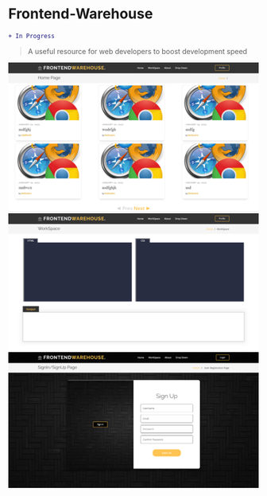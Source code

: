 # Frontend-Warehouse
```diff
+ In Progress
```
> A useful resource for web developers to boost development speed
<!-- ![image](https://user-images.githubusercontent.com/69426561/133925399-4bffa84b-4ccf-4224-acee-04d949d980d6.png) -->
<img src="https://github.com/Siddhesh-Shukla/Frontend-Warehouse/blob/main/media/Screenshots/1.jpg" width="1200"/> 
<img src="https://github.com/Siddhesh-Shukla/Frontend-Warehouse/blob/main/media/Screenshots/2.png" width="1200"/> 
<img src="https://github.com/Siddhesh-Shukla/Frontend-Warehouse/blob/main/media/Screenshots/3.png" width="1200"/> 
